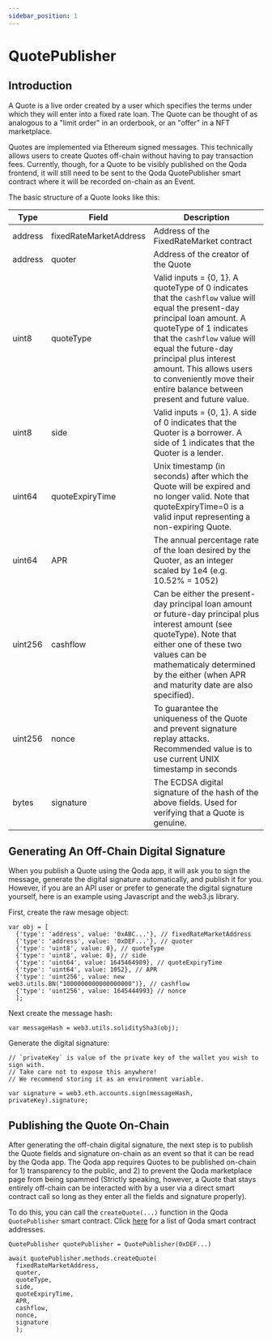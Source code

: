 ```yaml
---
sidebar_position: 1
---
```


# QuotePublisher

## Introduction

A Quote is a live order created by a user which specifies the terms under which they will enter into a fixed rate loan. The Quote can be thought of as analogous to a "limit order" in an orderbook, or an "offer" in a NFT marketplace.

Quotes are implemented via Ethereum signed messages. This technically allows users to create Quotes off-chain without having to pay transaction fees. Currently, though, for a Quote to be visibly published on the Qoda frontend, it will still need to be sent to the Qoda QuotePublisher smart contract where it will be recorded on-chain as an Event.

The basic structure of a Quote looks like this:

| Type | Field | Description |
| -----| ----- | ----------- |
| address | fixedRateMarketAddress | Address of the FixedRateMarket contract |
| address | quoter | Address of the creator of the Quote |
| uint8 | quoteType | Valid inputs = {0, 1}. A quoteType of 0 indicates that the `cashflow` value will equal the present-day principal loan amount. A quoteType of 1 indicates that the `cashflow` value will equal the future-day principal plus interest amount. This allows users to conveniently move their entire balance between present and future value. |
| uint8 | side | Valid inputs = {0, 1}. A side of 0 indicates that the Quoter is a borrower. A side of 1 indicates that the Quoter is a lender. |
| uint64 | quoteExpiryTime | Unix timestamp (in seconds) after which the Quote will be expired and no longer valid. Note that quoteExpiryTime=0 is a valid input representing a non-expiring Quote. |
| uint64 | APR | The annual percentage rate of the loan desired by the Quoter, as an integer scaled by 1e4 (e.g. 10.52% = 1052) |
| uint256 | cashflow | Can be either the present-day principal loan amount or future-day principal plus interest amount (see quoteType). Note that either one of these two values can be mathematicaly determined by the either (when APR and maturity date are also specified). |
| uint256 | nonce | To guarantee the uniqueness of the Quote and prevent signature replay attacks. Recommended value is to use current UNIX timestamp in seconds |
| bytes | signature | The ECDSA digital signature of the hash of the above fields. Used for verifying that a Quote is genuine. |

## Generating An Off-Chain Digital Signature

When you publish a Quote using the Qoda app, it will ask you to sign the message, generate the digital signature automatically, and publish it for you. However, if you are an API user or prefer to generate the digital signature yourself, here is an example using Javascript and the web3.js library.

First, create the raw mesage object:

```
var obj = [
  {'type': 'address', value: '0xABC...'}, // fixedRateMarketAddress
  {'type': 'address', value: '0xDEF...'}, // quoter
  {'type': 'uint8', value: 0}, // quoteType
  {'type': 'uint8', value: 0}, // side
  {'type': 'uint64', value: 1645464989}, // quoteExpiryTime
  {'type': 'uint64', value: 1052}, // APR
  {'type': 'uint256', value: new web3.utils.BN("1000000000000000000")}, // cashflow
  {'type': 'uint256', value: 1645444993} // nonce
  ];
```

Next create the message hash:

```
var messageHash = web3.utils.soliditySha3(obj);
```

Generate the digital signature:

```
// `privateKey` is value of the private key of the wallet you wish to sign with.
// Take care not to expose this anywhere!
// We recommend storing it as an environment variable.

var signature = web3.eth.accounts.sign(messageHash, privateKey).signature;
```

## Publishing the Quote On-Chain

After generating the off-chain digital signature, the next step is to publish the Quote fields and signature on-chain as an event so that it can be read by the Qoda app. The Qoda app requires Quotes to be published on-chain for 1) transparency to the public, and 2) to prevent the Qoda marketplace page from being spammed (Strictly speaking, however, a Quote that stays entirely off-chain can be interacted with by a user via a direct smart contract call so long as they enter all the fields and signature properly).

To do this, you can call the `createQuote(...)` function in the Qoda `QuotePublisher` smart contract. Click [here](/contract-addresses) for a list of Qoda smart contract addresses.

```
QuotePublisher quotePublisher = QuotePublisher(0xDEF...)

await quotePublisher.methods.createQuote(
  fixedRateMarketAddress,
  quoter,
  quoteType,
  side,
  quoteExpiryTime,
  APR,
  cashflow,
  nonce,
  signature
  );
```